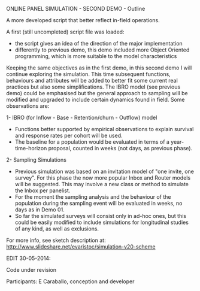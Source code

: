 ONLINE PANEL SIMULATION - SECOND DEMO - Outline

A more developed script that better reflect in-field operations.

A first (still uncompleted) script file was loaded:
- the script gives an idea of the direction of the major implementation
- differently to previous demo, this demo included more Object Oriented programming, which is more suitable to the model characteristics 

Keeping the same objectives as in the first demo, in this second demo I will continue exploring the simulation. This time subsequent functions, behaviours and attributes will be added to better fit some current real practices but also some simplifications. The IBRO model (see previous demo) could be emphasised but the general approach to sampling will be modified and upgraded to include certain dynamics found in field.
Some observations are:

1- IBRO (for Inflow - Base - Retention/churn - Outflow) model

- Functions better supported by empirical observations to explain survival and response rates per cohort will be used.
- The baseline for a population would be evaluated in terms of a year-time-horizon proposal, counted in weeks (not days, as previous phase).

2- Sampling Simulations

- Previous simulation was based on an invitation model of "one invite, one survey". For this phase the now more popular Inbox and Router models will be suggested. This may involve a new class or method to simulate the Inbox per panelist.
- For the moment the sampling analysis and the behaviour of the population during the sampling event will be evaluated in weeks, no days as in Demo 01.
- So far the simulated surveys will consist only in ad-hoc ones, but this could be easily modified to include simulations for longitudinal studies of any kind, as well as exclusions.

For more info, see sketch description at: http://www.slideshare.net/evaristoc/simulation-v20-scheme 

EDIT 30-05-2014:

Code under revision

Participants: E Caraballo, conception and developer







